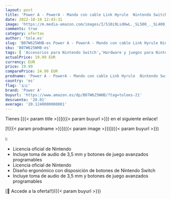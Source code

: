 ```yaml
---
layout: post
title: 'Power A - PowerA - Mando con cable Link Hyrule  Nintendo Switch '
date: 2022-10-10 12:43:31
image: 'https://m.media-amazon.com/images/I/510i9LsdHwL._SL500_._SL400_.jpg'
comments: true
category: ofertas
author: 'tole.es'
slug: 'B07W625WHB-es Power A - PowerA - Mando con cable Link Hyrule Nintendo...'
sku: 'B07W625WHB-es'
tags: [ 'Accesorios para Nintendo Switch','Hardware y juegos para Nintendo Switch','Mandos para Nintendo Switch','Videojuegos','nintendo','power a','🇪🇸', ]
actualPrice: 19.99 EUR
currency: EUR
price: 19.99
comparePrice: 24.99 EUR
prodname: 'Power A - PowerA - Mando con cable Link Hyrule  Nintendo Switch '
country: 'es'
flag: '🇪🇸'
brand: 'Power A'
buyurl: 'https://www.amazon.es/dp/B07W625WHB/?tag=tolees-21'
descuento: '20.01'
average: '20.1240000000001'
---
```


Tienes [{{< param title >}}]({{< param buyurl >}}) en el siguiente enlace!

[![{{< param prodname >}}]({{< param image >}})]({{< param buyurl >}})

ℹ️:

- Licencia oficial de Nintendo
- Incluye toma de audio de 3,5 mm y botones de juego avanzados programables
- Licencia oficial de Nintendo
- Diseño ergonómico con disposición de botones de Nintendo Switch
- Incluye toma de audio de 3,5 mm y botones de juego avanzados programables

[🛒 Accede a la oferta!!]({{< param buyurl >}})

